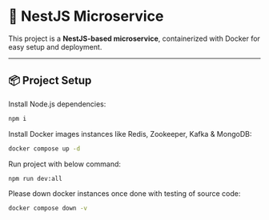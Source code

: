 # 🚀 NestJS Microservice

This project is a **NestJS-based microservice**, containerized with Docker for easy setup and deployment.

---

## 📦 Project Setup

Install Node.js dependencies:

```bash
npm i
```

Install Docker images instances like Redis, Zookeeper, Kafka & MongoDB:

```bash
docker compose up -d 
```


Run project with below command:

```bash
npm run dev:all 
```


Please down docker instances once done with testing of source code:

```bash
docker compose down -v
```
